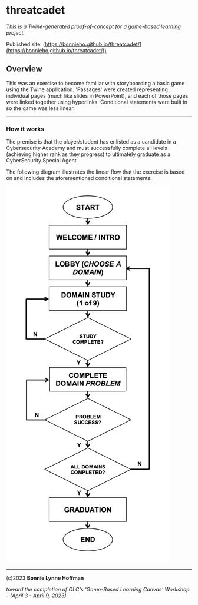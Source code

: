# threatcadet 
*This is a Twine-generated proof-of-concept for a game-based learning project.*

Published site: [https://bonnieho.github.io/threatcadet/](https://bonnieho.github.io/threatcadet/))

## Overview

This was an exercise to become familiar with storyboarding a basic game using the Twine application. 'Passages' were created representing individual pages (much like slides in PowerPoint), and each of those pages were linked together using hyperlinks. Conditional statements were built in so the game was less linear.



- - - 


### How it works

The premise is that the player/student has enlisted as a candidate in a Cybersecurity Academy and must successfully complete all levels (achieving higher rank as they progress) to ultimately graduate as a CyberSecurity Special Agent.

The following diagram illustrates the linear flow that the exercise is based on and includes the aforementioned conditional statements:

![threatcadet_flow](images/threatcadet_flow.png)


- - - 


(c)2023 __Bonnie Lynne Hoffman__ 

*toward the completion of OLC's 'Game-Based Learning Canvas' Workshop - (April 3 - April 9, 2023)*
